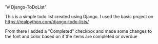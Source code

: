 "# Django-ToDoList" 

This is a simple todo list created using Django. I used the basic project on https://realpython.com/django-todo-lists/

From there I added a "Completed" checkbox and made some changes to the font and color based on if the items are completed or overdue
